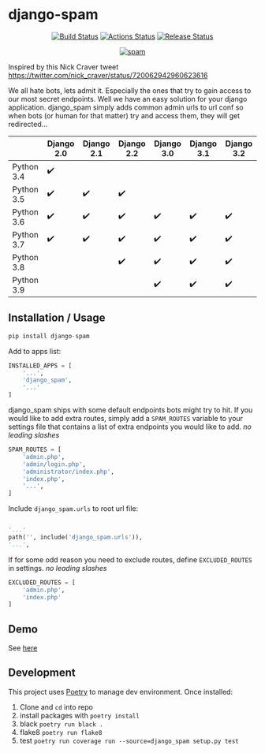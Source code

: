 django-spam
===========

<p align="center">
<a href="https://github.com/Tivix/django-spam"><img alt="Build Status" src="https://github.com/Tivix/django-spam/workflows/lint%20and%20test/badge.svg?branch=master"></a>
<a href="https://codecov.io/gh/Tivix/django-spam"><img alt="Actions Status" src="https://codecov.io/gh/Tivix/django-spam/branch/master/graph/badge.svg"></a>
<a href="https://github.com/Tivix/django-spam/releases"><img alt="Release Status" src="https://img.shields.io/github/v/release/Tivix/django-spam"></a>
</p>

<p align="center">
<a href="https://media.giphy.com/media/Mr8Gr9ejR0OpW/giphy.gif"><img alt="spam" src="https://media.giphy.com/media/Mr8Gr9ejR0OpW/giphy.gif"></a>
</p>

Inspired by this Nick Craver tweet https://twitter.com/nick_craver/status/720062942960623616

We all hate bots, lets admit it. Especially the ones that try to gain access to our most secret endpoints. Well we have an easy
solution for your django application. django_spam simply adds common admin urls to url conf so when bots (or human
for that matter) try and access them, they will get redirected...


|            | Django 2.0         | Django 2.1         | Django 2.2         | Django 3.0         | Django 3.1         | Django 3.2         |
| --         | --                 | --                 | --                 | --                 | --                 | --                 |
| Python 3.4 | :heavy_check_mark: |                    |                    |                    |                    |                    |
| Python 3.5 | :heavy_check_mark: | :heavy_check_mark: | :heavy_check_mark: |                    |                    |                    |
| Python 3.6 | :heavy_check_mark: | :heavy_check_mark: | :heavy_check_mark: | :heavy_check_mark: | :heavy_check_mark: | :heavy_check_mark: |
| Python 3.7 | :heavy_check_mark: | :heavy_check_mark: | :heavy_check_mark: | :heavy_check_mark: | :heavy_check_mark: | :heavy_check_mark: |
| Python 3.8 |                    |                    | :heavy_check_mark: | :heavy_check_mark: | :heavy_check_mark: | :heavy_check_mark: |
| Python 3.9 |                    |                    |                    | :heavy_check_mark: | :heavy_check_mark: | :heavy_check_mark: |


## Installation / Usage
```python
pip install django-spam
```

Add to apps list:
```python
INSTALLED_APPS = [
    '...',
    'django_spam',
    '...'
]
```

django_spam ships with some default endpoints bots might try to hit. If you would like to add extra routes, simply add
a ``SPAM_ROUTES`` variable to your settings file that contains a list of extra endpoints you would like
to add. *no leading slashes*
```python
SPAM_ROUTES = [
    'admin.php',
    'admin/login.php',
    'administrator/index.php',
    'index.php',
    '...',
]
```

Include ``django_spam.urls`` to root url file:
```python

'...'
path('', include('django_spam.urls')),
'...',
```

If for some odd reason you need to exclude routes, define ``EXCLUDED_ROUTES`` in settings. *no leading slashes*

```python
EXCLUDED_ROUTES = [
    'admin.php',
    'index.php'
]
```

## Demo
See [here](demo/README.md)

## Development
This project uses [Poetry](https://python-poetry.org/docs/#osx--linux--bashonwindows-install-instructions) to manage dev environment.  Once installed:
1. Clone and `cd` into repo
2. install packages with `poetry install`
3. black `poetry run black .`
4. flake8 `poetry run flake8`
5. test `poetry run coverage run --source=django_spam setup.py test`
